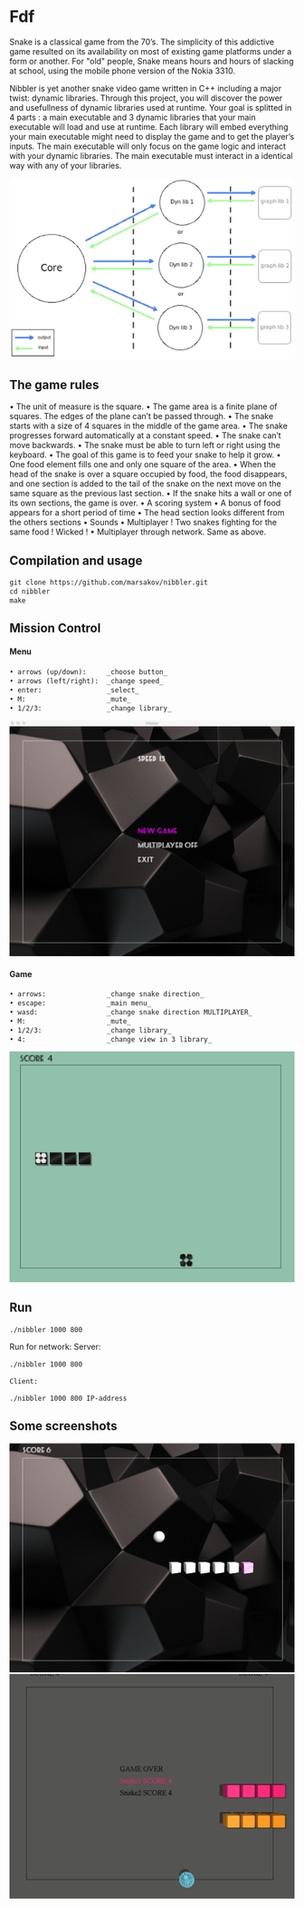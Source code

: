# Fdf

Snake is a classical game from the 70’s. The simplicity of this addictive game resulted
on its availability on most of existing game platforms under a form or another. For "old"
people, Snake means hours and hours of slacking at school, using the mobile phone version of the Nokia 3310.

Nibbler is yet another snake video game written in C++ including a major twist: dynamic
libraries. Through this project, you will discover the power and usefullness of dynamic
libraries used at runtime. Your goal is splitted in 4 parts : a main executable and 3
dynamic libraries that your main executable will load and use at runtime. Each library
will embed everything your main executable might need to display the game and to get
the player’s inputs. The main executable will only focus on the game logic and interact
with your dynamic libraries. The main executable must interact in a identical way with
any of your libraries.

![Image alt](https://github.com/marsakov/nibbler/raw/master/imgForReadMe/architecture.png)

## The game rules
• The unit of measure is the square.
• The game area is a finite plane of squares. The edges of the plane can’t be passed through.
• The snake starts with a size of 4 squares in the middle of the game area. 
• The snake progresses forward automatically at a constant speed.
• The snake can’t move backwards.
• The snake must be able to turn left or right using the keyboard.
• The goal of this game is to feed your snake to help it grow.
• One food element fills one and only one square of the area.
• When the head of the snake is over a square occupied by food, the food disappears, and one section is added to the tail of the snake on the next move on the same square as the previous last section.
• If the snake hits a wall or one of its own sections, the game is over.
• A scoring system
• A bonus of food appears for a short period of time
• The head section looks different from the others sections
• Sounds 
• Multiplayer ! Two snakes fighting for the same food ! Wicked ! 
• Multiplayer through network. Same as above. 

## Compilation and usage

	git clone https://github.com/marsakov/nibbler.git
	cd nibbler
	make

## Mission Control

#### Menu
	• arrows (up/down):		_choose button_
	• arrows (left/right):	_change speed_
	• enter:				_select_
	• M:					_mute_
	• 1/2/3:				_change library_
![Image alt](https://github.com/marsakov/nibbler/raw/master/imgForReadMe//menu.png)

#### Game
	• arrows:				_change snake direction_
	• escape:				_main menu_
	• wasd:					_change snake direction MULTIPLAYER_
	• M:					_mute_
	• 1/2/3:				_change library_
	• 4:					_change view in 3 library_
![Image alt](https://github.com/marsakov/nibbler/raw/master/imgForReadMe//game1.png)

## Run
```
./nibbler 1000 800
```

Run for network:
	Server:
```
./nibbler 1000 800
```
	Client:
```
./nibbler 1000 800 IP-address
```
## Some screenshots
![Image alt](https://github.com/marsakov/nibbler/raw/master/imgForReadMe/game2.png)
![Image alt](https://github.com/marsakov/nibbler/raw/master/imgForReadMe/gameOver.png)
